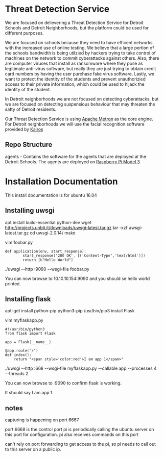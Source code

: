# Threat Detection Service

We are focused on delievering a Threat Detection Service for Detroit Schools and Detroit Neighborhoods, but the platform could be used for different purposes.  

We are focused on schools because they need to have efficent networks with the increased use of online testing.  We believe that a large portion of the schools bandwidth is being utilzied by hackers trying to take control of machines on the network to commit cyberattacks against others.  Also, there are computer viruses that install as ransomware where they pose as legitimate anti-virus software, but really they are just trying to obtain credit card numbers by having the user purchase fake virus software.  Lastly, we want to protect the identity of the students and prevent unauthorizied access to their private information, which could be used to hijack the identity of the student.

In Detroit neighborhoods we are not focused on detecting cyberattacks, but we are focused on detecting suspensious behaviour that may threaten the safty of Detroit residents.

Our Threat Detection Service is using [Apache Metron](http://metron.incubator.apache.org/) as the core engine.  For Detroit neighborhoods we will use the facial recognition software provided by [Kairos](https://www.kairos.com/)

## Repo Structure

agents - Contains the software for the agents that are deployed at the Detroit Schools. The agents are deployed on [Raspberry Pi Model 3](https://www.raspberrypi.org/products/raspberry-pi-3-model-b/)



# Installation Documentation
This install documentation is for ubuntu 16.04

## Installing uwsgi
apt install build-essential python-dev
wget http://projects.unbit.it/downloads/uwsgi-latest.tar.gz
tar -xzf uwsgi-latest.tar.gz
cd uwsgi-2.0.14/
make



vim foobar.py

```
def application(env, start_response):
        start_response('200 OK', [('Content-Type','text/html')])
        return [b"Hello World"]
```

./uwsgi --http :9090 --wsgi-file foobar.py


You can now browse to 10.10.10.154:9090 and you should se hello world printed. 


## Installing flask
apt-get install python-pip python3-pip
/usr/bin/pip3 install Flask


vim myflaskapp.py
```
#!/usr/bin/python3
from flask import Flask

app = Flask(__name__)

@app.route('/')
def index():
    return "<span style='color:red'>I am app 1</span>"
```

./uwsgi --http :668 --wsgi-file myflaskapp.py --callable app --processes 4 --threads 2

You can now browse to <ip>:9090 to confirm flask is working. 

It should say 
I am app 1






## notes

capturing is happening on port 6667

port 6668 is the control port
	pi is periodically calling the ubuntu server on this port for configuration.
	pi also receives commands on this port

can't rely on port forwarding to get access to the pi, so pi needs to call out to this server on a public ip. 
		 
		
		
